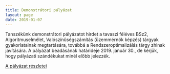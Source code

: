 ```yaml
---
title: Demonstrátori pályázat
layout: page 
date: 2019-01-07
---
```


Tanszékünk demonstrátori pályázatot hirdet a tavaszi féléves BSz2, Algoritmuselmélet, Valószínűségszámítás (üzemmérnök képzés) tárgyak  gyakorlatainak megtartására, továbbá a Rendszeroptimalizálás tárgy zhinak javítására. A pályázat beadásának határideje 2019. január 30., de kérjük, hogy pályázati szándékukat minél előbb jelezzék.


[A pályázat részletei](../demo_palyazt_19_tavasz.pdf)

